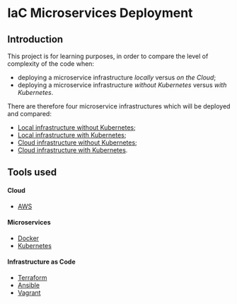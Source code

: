 # IaC Microservices Deployment


## Introduction

This project is for learning purposes, in order to compare the level of complexity of the code when:
- deploying a microservice infrastructure *locally* versus *on the Cloud*;
- deploying a microservice infrastructure *without Kubernetes* versus *with Kubernetes*.

There are therefore four microservice infrastructures which will be deployed and compared:
- [Local infrastructure without Kubernetes](/local-installation/without-kubernetes/);
- [Local infrastructure with Kubernetes](/local-installation/with-kubernetes/);
- [Cloud infrastructure without Kubernetes](/cloud-installation/without-kubernetes/);
- [Cloud infrastructure with Kubernetes](/cloud-installation/with-kubernetes/).


## Tools used

#### Cloud
- [AWS](https://aws.amazon.com/)

#### Microservices
- [Docker](https://www.docker.com/)
- [Kubernetes](https://kubernetes.io/)

#### Infrastructure as Code
- [Terraform](https://www.terraform.io/)
- [Ansible](https://www.ansible.com/)
- [Vagrant](https://www.vagrantup.com/)
